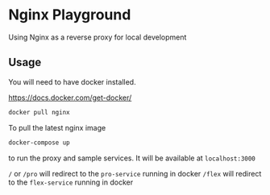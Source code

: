 # Nginx Playground

Using Nginx as a reverse proxy for local development

## Usage

You will need to have docker installed.

https://docs.docker.com/get-docker/


```bash
docker pull nginx
```
To pull the latest nginx image


```bash
docker-compose up
```
to run the proxy and sample services. It will be available at `localhost:3000`

`/` or `/pro` will redirect to the `pro-service` running in docker
`/flex` will redirect to the `flex-service` running in docker